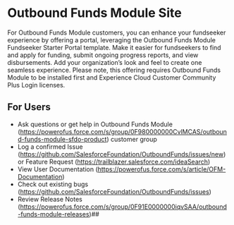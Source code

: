 # Outbound Funds Module Site

For Outbound Funds Module customers, you can enhance your fundseeker experience by offering a portal, leveraging the Outbound Funds Module Fundseeker Starter Portal template. Make it easier for fundseekers to find and apply for funding, submit ongoing progress reports, and view disbursements. Add your organization’s look and feel to create one seamless experience. Please note, this offering requires Outbound Funds Module to be installed first and Experience Cloud Customer Community Plus Login licenses.

## For Users

-   Ask questions or get help in Outbound Funds Module (https://powerofus.force.com/s/group/0F980000000CvlMCAS/outbound-funds-module-sfdo-product) customer group
-   Log a confirmed Issue (https://github.com/SalesforceFoundation/OutboundFunds/issues/new) or Feature Request (https://trailblazer.salesforce.com/ideaSearch)
-   View User Documentation (https://powerofus.force.com/s/article/OFM-Documentation)
-   Check out existing bugs (https://github.com/SalesforceFoundation/OutboundFunds/issues)
-   Review Release Notes (https://powerofus.force.com/s/group/0F91E0000000iqvSAA/outbound-funds-module-releases)##
